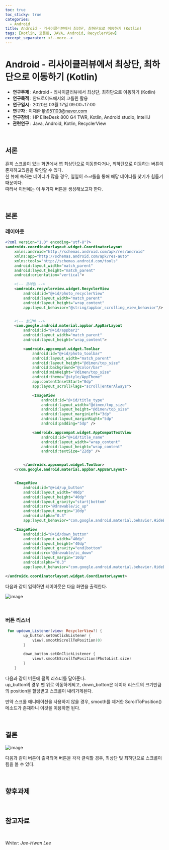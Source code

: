 ```yaml
---
toc: true
toc_sticky: true
categories:
  - Android
title: Android - 리사이클러뷰에서 최상단, 최하단으로 이동하기 (Kotlin)
tags: [Kotlin, 코틀린, JAVA, Android, RecyclerView]
excerpt_separator: <!--more-->
---
```


# Android - 리사이클러뷰에서 최상단, 최하단으로 이동하기 (Kotlin)
<!--more-->
* **연구주제** : Android - 리사이클러뷰에서 최상단, 최하단으로 이동하기 (Kotlin)
* **연구목적** : 안드로이드에서의 코틀린 활용
* **연구일시** : 2020년 03월 17일 09:00~17:00
* **연구자** : 이재환 <ljh951103@naver.com>
* **연구장비** : HP EliteDesk 800 G4 TWR, Kotlin, Android studio, IntelliJ
* **관련연구** : Java, Android, Kotlin, RecyclerView

<br>

## 서론

흔히 스크롤이 있는 화면에서 앱 최상단으로 이동한다거나, 최하단으로 이동하는 버튼이 존재하고있음을 확인할 수 있다.  
한 뷰에 속하는 데이터가 많을 경우, 일일이 스크롤을 통해 해당 데이터를 찾기가 힘들기 때문이다.  
따라서 이번에는 이 두가지 버튼을 생성해보고자 한다.

<br>

## 본론

### **레이아웃**

````xml
<?xml version="1.0" encoding="utf-8"?>
<androidx.coordinatorlayout.widget.CoordinatorLayout
    xmlns:android="http://schemas.android.com/apk/res/android"
    xmlns:app="http://schemas.android.com/apk/res-auto"
    xmlns:tools="http://schemas.android.com/tools"
    android:layout_width="match_parent"
    android:layout_height="match_parent"
    android:orientation="vertical">

    <!-- 프레임 -->
    <androidx.recyclerview.widget.RecyclerView
        android:id="@+id/photo_recyclerView"
        android:layout_width="match_parent"
        android:layout_height="wrap_content"
        app:layout_behavior="@string/appbar_scrolling_view_behavior"/>


    <!-- 상단바 -->
    <com.google.android.material.appbar.AppBarLayout
        android:id="@+id/appbar2"
        android:layout_width="match_parent"
        android:layout_height="wrap_content">

        <androidx.appcompat.widget.Toolbar
            android:id="@+id/photo_toolbar"
            android:layout_width="match_parent"
            android:layout_height="@dimen/top_size"
            android:background="@color/bar"
            android:minHeight="@dimen/top_size"
            android:theme="@style/AppTheme"
            app:contentInsetStart="0dp"
            app:layout_scrollFlags="scroll|enterAlways">

            <ImageView
                android:id="@+id/title_type"
                android:layout_width="@dimen/top_size"
                android:layout_height="@dimen/top_size"
                android:layout_marginLeft="3dp"
                android:layout_marginRight="5dp"
                android:padding="5dp" />

            <androidx.appcompat.widget.AppCompatTextView
                android:id="@+id/title_name"
                android:layout_width="wrap_content"
                android:layout_height="wrap_content"
                android:textSize="22dp" />


        </androidx.appcompat.widget.Toolbar>
    </com.google.android.material.appbar.AppBarLayout>


    <ImageView
        android:id="@+id/up_button"
        android:layout_width="40dp"
        android:layout_height="40dp"
        android:layout_gravity="start|bottom"
        android:src="@drawable/ic_up"
        android:layout_margin="10dp"
        android:alpha="0.3"
        app:layout_behavior="com.google.android.material.behavior.HideBottomViewOnScrollBehavior"/>

    <ImageView
        android:id="@+id/down_button"
        android:layout_width="40dp"
        android:layout_height="40dp"
        android:layout_gravity="end|bottom"
        android:src="@drawable/ic_down"
        android:layout_margin="10dp"
        android:alpha="0.3"
        app:layout_behavior="com.google.android.material.behavior.HideBottomViewOnScrollBehavior"/>

</androidx.coordinatorlayout.widget.CoordinatorLayout>
````

다음과 같이 입력하면 레이아웃은 다음 화면을 출력한다.

![image](https://user-images.githubusercontent.com/57826388/76140589-73f93580-609f-11ea-96bf-daf35e451b37.png)

<br>

### **버튼 리스너**

````Kotlin
 fun updown_Listener(view: RecyclerView?) {
        up_button.setOnClickListener {
            view?.smoothScrollToPosition(0)
        }

        down_button.setOnClickListener {
            view?.smoothScrollToPosition(PhotoList.size)
        }
    }
````

다음과 같이 버튼에 클릭 리스너를 달아준다.  
up_button의 경우 맨 위로 이동하게되고, down_botton은 데이터 리스트의 크기만큼의 position을 할당받고 스크롤이 내려가게된다.  

만약 스크롤 애니메이션을 사용하지 않을 경우, smooth를 제거한 ScrollToPosition() 메소드가 존재하니 이것을 이용하면 된다.

<br>
   
## 결론

![image](https://user-images.githubusercontent.com/57826388/76140626-ee29ba00-609f-11ea-9792-86342d09170f.png)

다음과 같이 버튼이 출력되어 버튼을 각각 클릭할 경우, 최상단 및 최하단으로 스크롤이됨을 볼 수 있다.

<br>

## 향후과제

<br>

## 참고자료

<br>

*Writer: Jae-Hwan Lee*